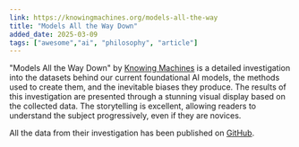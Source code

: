 ```yaml
---
link: https://knowingmachines.org/models-all-the-way
title: "Models All the Way Down"
added_date: 2025-03-09
tags: ["awesome","ai", "philosophy", "article"]
---
```


"Models All the Way Down" by [Knowing Machines](https://knowingmachines.org/about) is a detailed investigation
into the datasets behind our current foundational AI models, the methods used to create
them, and the inevitable biases they produce. The results of this investigation are
presented through a stunning visual display based on the collected data. The storytelling
is excellent, allowing readers to understand the subject progressively, even if they are
novices. 

All the data from their investigation has been published on [GitHub](https://github.com/NYUEngelberg/models-all-the-way).
